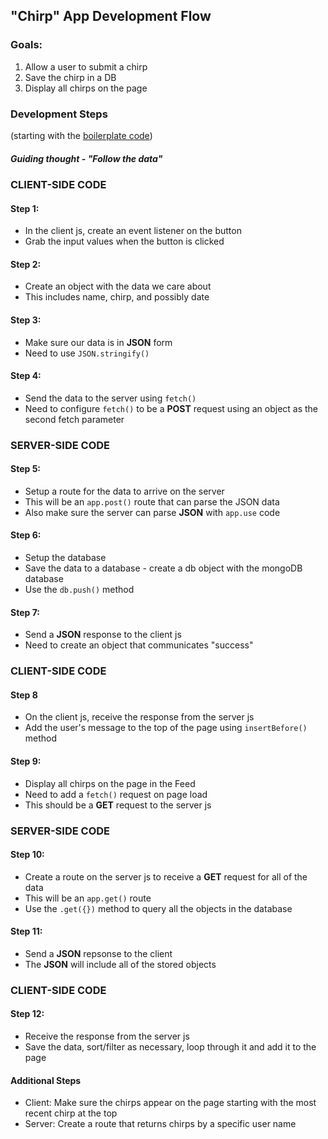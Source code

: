 "Chirp" App Development Flow
----------------------------

### Goals:
1) Allow a user to submit a chirp
2) Save the chirp in a DB
3) Display all chirps on the page

### Development Steps 
(starting with the [boilerplate code](https://github.com/MathuraMG/IMA-Low-Res-Connections-Lab/tree/master/Week_07%7CPOST_DB/Chirp_In_Class_START))

##### Guiding thought - "Follow the data"

### CLIENT-SIDE CODE

#### Step 1:
- In the client js, create an event listener on the button
- Grab the input values when the button is clicked

#### Step 2:
- Create an object with the data we care about
- This includes name, chirp, and possibly date

#### Step 3:
- Make sure our data is in **JSON** form
- Need to use `JSON.stringify()`

#### Step 4: 
- Send the data to the server using `fetch()`
- Need to configure `fetch()` to be a **POST** request using an object as the second fetch parameter

### SERVER-SIDE CODE

#### Step 5:
- Setup a route for the data to arrive on the server
- This will be an `app.post()` route that can parse the JSON data
- Also make sure the server can parse **JSON** with `app.use` code

#### Step 6:
- Setup the database
- Save the data to a database - create a db object with the mongoDB database
- Use the `db.push()` method

#### Step 7:
- Send a **JSON** response to the client js
- Need to create an object that communicates "success"

### CLIENT-SIDE CODE

#### Step 8
- On the client js, receive the response from the server js
- Add the user's message to the top of the page using `insertBefore()` method

#### Step 9:
- Display all chirps on the page in the Feed
- Need to add a `fetch()` request on page load
- This should be a **GET** request to the server js

### SERVER-SIDE CODE

#### Step 10:
- Create a route on the server js to receive a **GET** request for all of the data
- This will be an `app.get()` route
- Use the `.get({})` method to query all the objects in the database

#### Step 11:
- Send a **JSON** repsonse to the client
- The **JSON** will include all of the stored objects

### CLIENT-SIDE CODE

#### Step 12:
- Receive the response from the server js
- Save the data, sort/filter as necessary, loop through it and add it to the page

#### Additional Steps
- Client: Make sure the chirps appear on the page starting with the most recent chirp at the top
- Server: Create a route that returns chirps by a specific user name
